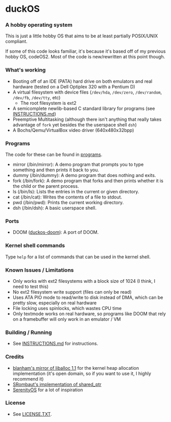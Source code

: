 # duckOS
### A hobby operating system

This is just a little hobby OS that aims to be at least partially POSIX/UNIX compliant.

If some of this code looks familiar, it's because it's based off of my previous hobby OS, codeOS2. Most of the code is new/rewritten at this point though.

### What's working
- Booting off of an IDE (PATA) hard drive on both emulators and real hardware (tested on a Dell Optiplex 320 with a Pentium D)
- A virtual filesystem with device files (`/dev/hda`, `/dev/zero`, `/dev/random`, `/dev/fb`, `/dev/tty`, etc)
  - The root filesystem is ext2
- A semicomplete newlib-based C standard library for programs (see [INSTRUCTIONS.md](INSTRUCTIONS.md))
- Preemptive Multitasking (although there isn't anything that really takes advantage of `fork` yet besides the the userspace shell `dsh`)
- A Bochs/Qemu/VirtualBox video driver (640x480x32bpp)
  
### Programs

The code for these can be found in [programs](programs/).

- mirror (/bin/mirror): A demo program that prompts you to type something and then prints it back to you.
- dummy (/bin/dummy): A demo program that does nothing and exits.
- fork (/bin/fork): A demo program that forks and then prints whether it is the child or the parent process.
- ls (/bin/ls): Lists the entries in the current or given directory.
- cat (/bin/cat): Writes the contents of a file to stdout.
- pwd (/bin/pwd): Prints the current working directory.
- dsh (/bin/dsh): A basic userspace shell.

### Ports
- DOOM ([duckos-doom](https://github.com/byteduck/duckos-doom)): A port of DOOM.

### Kernel shell commands
Type `help` for a list of commands that can be used in the kernel shell.

### Known Issues / Limitations
- Only works with ext2 filesystems with a block size of 1024  (I think, I need to test this)
- No ext2 filesystem write support (files can only be read)
- Uses ATA PIO mode to read/write to disk instead of DMA, which can be pretty slow, especially on real hardware
- File locking uses spinlocks, which wastes CPU time
- Only textmode works on real hardware, so programs like DOOM that rely on a framebuffer will only work in an emulator / VM

### Building / Running
- See [INSTRUCTIONS.md](INSTRUCTIONS.md) for instructions.

### Credits
- [blanham's mirror of liballoc 1.1](https://github.com/blanham/liballoc) for the kernel heap allocation implementation (it's open domain, so if you want to use it, I highly recommend it)
- [SRombaut's implementation of shared_ptr](https://github.com/SRombauts/shared_ptr/)
- [SerenityOS](http://serenityos.org) for a lot of inspiration

### License
- See [LICENSE.TXT](LICENSE.txt).
